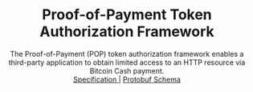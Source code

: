 <center>
<h1> Proof-of-Payment Token Authorization Framework </h1>
</center>

<center>
The Proof-of-Payment (POP) token authorization framework enables a third-party application to obtain limited access to an HTTP resource via Bitcoin Cash payment.
</center>

<center>
  <a href="/proof-of-payment-token/specification.mediawiki">
    Specification
  </a> | <a href="https://github.com/cashweb/pop-proto">
    Protobuf Schema
  </a>
</center>
